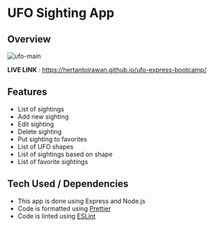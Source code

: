 # UFO Sighting App

## Overview

![ufo-main](https://user-images.githubusercontent.com/17814490/155581608-f5b24b0a-66e7-4b76-be5d-911a47c4e74e.jpg)

**LIVE LINK** : https://hertantoirawan.github.io/ufo-express-bootcamp/

## Features

- List of sightings
- Add new sighting
- Edit sighting
- Delete sighting
- Put sighting to favorites
- List of UFO shapes
- List of sightings based on shape
- List of favorite sightings

## Tech Used / Dependencies

- This app is done using Express and Node.js
- Code is formatted using [Prettier](https://www.npmjs.com/package/prettier)
- Code is linted using [ESLint](https://www.npmjs.com/package/eslint)
